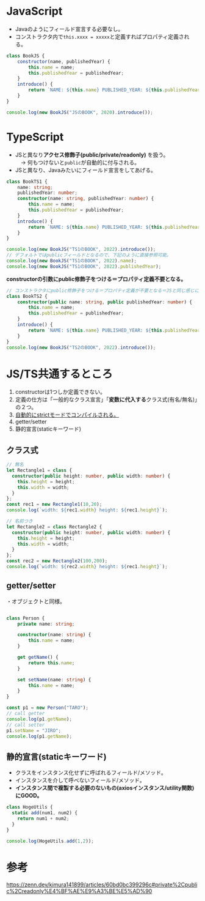 # JavaScript
- Javaのようにフィールド宣言する必要なし。
- コンストラクタ内で`this.xxxx = xxxxx`と定義すればプロパティ定義される。
```js
class BookJS {
    constructor(name, publishedYear) {
        this.name = name;
        this.publishedYear = publishedYear;
    }
    introduce() {
        return `NAME: ${this.name} PUBLISHED_YEAR: ${this.publishedYear}`;
    }
}

console.log(new BookJS("JSのBOOK", 2020).introduce());
```

# TypeScript
- JSと異なり**アクセス修飾子(public/private/readonly)** を扱う。<br>
　→ 何もつけないと`public`が自動的に付与される。
- JSと異なり、Javaみたいにフィールド宣言をしてあげる。
```ts
class BookTS1 {
    name: string;
    publishedYear: number;
    constructor(name: string, publishedYear: number) {
        this.name = name;
        this.publishedYear = publishedYear;
    }
    introduce() {
        return `NAME: ${this.name} PUBLISHED_YEAR: ${this.publishedYear}`;
    }
}

console.log(new BookJS("TS1のBOOK", 2022).introduce());
// デフォルトではpublicフィールドとなるので、下記のように直接参照可能。
console.log(new BookJS("TS1のBOOK", 2022).name);
console.log(new BookJS("TS1のBOOK", 2022).publishedYear);
```
**constructorの引数にpublic修飾子をつける＝プロパティ定義不要となる。**
```ts
// コンストラクタにpublic修飾子をつける＝プロパティ定義が不要となる＝JSと同じ感じになる。
class BookTS2 {
    constructor(public name: string, public publishedYear: number) {
        this.name = name;
        this.publishedYear = publishedYear;
    }
    introduce() {
        return `NAME: ${this.name} PUBLISHED_YEAR: ${this.publishedYear}`;
    }
}
console.log(new BookJS("TS2のBOOK", 2022).introduce());
```

# JS/TS共通するところ

1. constructorは1つしか定義できない。
2. 定義の仕方は「一般的なクラス宣言」「**変数に代入する**クラス式(有名/無名)」の２つ。
3. [自動的にstrictモードでコンパイルされる。](https://developer.mozilla.org/ja/docs/Web/JavaScript/Reference/Classes#strict_%E3%83%A2%E3%83%BC%E3%83%89)
4. getter/setter
5. 静的宣言(staticキーワード)

## クラス式
```ts
// 無名
let Rectangle1 = class {
  constructor(public height: number, public width: number) {
    this.height = height;
    this.width = width;
  }
};
const rec1 = new Rectangle1(10,20);
console.log(`width: ${rec1.width} height: ${rec1.height}`);

// 名前つき
let Rectangle2 = class Rectangle2 {
  constructor(public height: number, public width: number) {
    this.height = height;
    this.width = width;
  }
};
const rec2 = new Rectangle2(100,200);
console.log(`width: ${rec2.width} height: ${rec1.height}`);
```
## getter/setter
・オブジェクトと同様。
```ts

class Person {
    private name: string;

    constructor(name: string) {
        this.name = name;
    }

    get getName() {
        return this.name;
    }

    set setName(name: string) {
        this.name = name;
    }
}

const p1 = new Person("TARO");
// call getter
console.log(p1.getName);
// call setter
p1.setName = "JIRO";
console.log(p1.getName);
```

## 静的宣言(staticキーワード)
- クラスをインスタンス化せずに呼ばれるフィールド/メソッド。
- インスタンスを介して呼べないフィールド/メソッド。
- **インスタンス間で複製する必要のないもの(axiosインスタンス/utility関数)にGOOD。**
```js
class HogeUtils {
  static add(num1, num2) {
    return num1 + num2;
  }
}

console.log(HogeUtils.add(1,2));
```

# 参考

https://zenn.dev/kimura141899/articles/60bd0bc399296c#private%2Cpublic%2Creadonly%E4%BF%AE%E9%A3%BE%E5%AD%90
